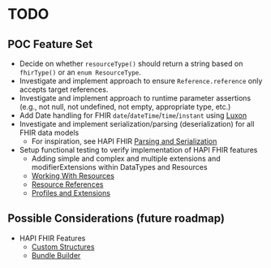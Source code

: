 # TODO

## POC Feature Set

- Decide on whether `resourceType()` should return a string based on `fhirType()` or an `enum ResourceType`.
- Investigate and implement approach to ensure `Reference.reference` only accepts target references.
- Investigate and implement approach to runtime parameter assertions (e.g., not null, not undefined, not empty,
  appropriate type, etc.)
- Add Date handling for FHIR `date`/`dateTime`/`time`/`instant` using [Luxon](https://moment.github.io/luxon/#/?id=luxon)
- Investigate and implement serialization/parsing (deserialization) for all FHIR data models
  - For inspiration, see HAPI FHIR [Parsing and Serialization](https://hapifhir.io/hapi-fhir/docs/model/parsers.html)
- Setup functional testing to verify implementation of HAPI FHIR features
  - Adding simple and complex and multiple extensions and modifierExtensions within DataTypes and Resources
  - [Working With Resources](https://hapifhir.io/hapi-fhir/docs/model/working_with_resources.html)
  - [Resource References](https://hapifhir.io/hapi-fhir/docs/model/references.html)
  - [Profiles and Extensions](https://hapifhir.io/hapi-fhir/docs/model/profiles_and_extensions.html)

## Possible Considerations (future roadmap)

- HAPI FHIR Features
  - [Custom Structures](https://hapifhir.io/hapi-fhir/docs/model/custom_structures.html)
  - [Bundle Builder](https://hapifhir.io/hapi-fhir/docs/model/bundle_builder.html)
